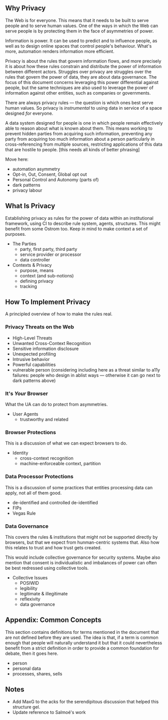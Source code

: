 

## Why Privacy

The Web is for everyone. This means that it needs to be built to serve people and to serve human
values. One of the ways in which the Web can serve people is by protecting them in the face of
asymmetries of power.

Information is power. It can be used to predict and to influence people, as well as to design online
spaces that control people's behaviour. What's more, automation renders information more efficient.

Privacy is about the rules that govern information flows, and more precisely it is about how these
rules constrain and distribute the power of information between different actors. Struggles over
privacy are struggles over the rules that govern the power of data, they are about data governance.
The focus of this document concerns leveraging this power differential against people, but the same
techniques are also used to leverage the power of information against other entities, such as
companies or governments.

There are always privacy rules — the question is which ones best serve human values. So privacy is
_instrumental_ to using data in service of a space designed _for_ everyone.

A data system designed for people is one in which people remain effectively able to reason about
what is known about them. This means working to prevent hidden parties from acquiring such
information, preventing any party from acquiring too much information about a person particularly in
cross-referencing from multiple sources, restricting applications of this data that are hostile to
people. [this needs all kinds of better phrasing]

Move here:
* automation asymmetry
* Opt-in, Out, Consent, Global opt out
* Personal Control and Autonomy (parts of)
* dark patterns
* privacy labour

## What Is Privacy

Establishing privacy as rules for the power of data within an institutional framework, using CI to
describe rule system, agents, structures. This might benefit from some Ostrom too. Keep in mind to
make context a set of purposes.

* The Parties
  * party, first party, third party
  * service provider or processor
  * data controller
* Contexts & Privacy
  * purpose, means
  * context (and sub-notions)
  * defining privacy
  * tracking

## How To Implement Privacy

A principled overview of how to make the rules real.

### Privacy Threats on the Web

* High-Level Threats
* Unwanted Cross-Context Recognition
* Sensitive information disclosure
* Unexpected profiling
* Intrusive behavior
* Powerful capabilities
* vulnerable person (considering including here as a threat similar to a11y failures: people who
design in ablist ways — otherwise it can go next to dark patterns above)

### It's _Your_ Browser

What the UA can do to protect from asymmetries.

* User Agents
  * trustworthy and related

### Browser Protections

This is a discussion of what we can expect browsers to do.

* Identity
  * cross-context recognition
  * machine-enforceable context, partition

### Data Processor Protections

This is a discussion of some practices that entities processing data can apply, not all of them
good.

* de-identified and controlled de-identified
* FIPs
* Vegas Rule

### Data Governance

This covers the rules & institutions that might not be supported directly by browsers, but that we
expect from hunman-centric systems that. Also how this relates to trust and how trust gets created.

This would include collective governance for security systems. Maybe also mention that consent is
individualistic and imbalances of power can often be best redressed using collective tools.

* Collective Issues
  * POSIWID
  * legibility
  * legitimate & illegitimate
  * reflexivity
  * data governance

## Appendix: Common Concepts

This section contains definitions for terms mentioned in the document that are not defined before
they are used. The idea is that, if a term is common enough that people will naturally understand it
but that it could nevertheless benefit from a strict definition in order to provide a common
foundation for debate, then it goes here.

* person
* personal data
* processes, shares, sells

## Notes

* Add MaxG to the acks for the serendipitous discussion that helped this structure gel.
* Update reference to Salmoé's work
